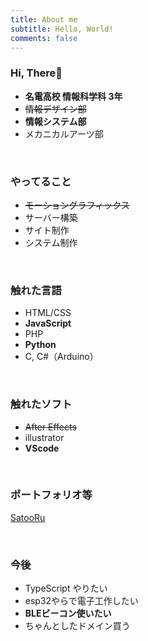 ```yaml
---
title: About me
subtitle: Hello, World!
comments: false
---
```


### Hi, There👋

- **名電高校 情報科学科 3年**
- ~~情報デザイン部~~
- **情報システム部**
- メカニカルアーツ部

<br>

### やってること
- ~~モーショングラフィックス~~
- サーバー構築
- サイト制作
- システム制作

<br>

### 触れた言語
- HTML/CSS
- **JavaScript**
- PHP
- **Python**
- C, C#（Arduino）

<br>

### 触れたソフト
- ~~After Effects~~
- illustrator
- **VScode**

<br>

### ポートフォリオ等
[SatooRu](SatooRu.nagoya)

<br>

### 今後
- TypeScript やりたい
- esp32やらで電子工作したい
- **BLEビーコン使いたい**
- ちゃんとしたドメイン買う

